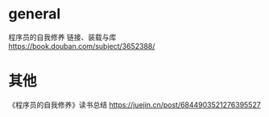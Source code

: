 
# general

程序员的自我修养 链接、装载与库 https://book.douban.com/subject/3652388/

# 其他

《程序员的自我修养》读书总结 https://juejin.cn/post/6844903521276395527
